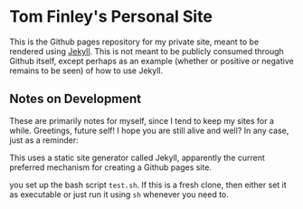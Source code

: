 # Tom Finley's Personal Site

This is the Github pages repository for my private site, meant to be rendered
using [Jekyll](https://jekyllrb.com/). This is not meant to be publicly consumed
through Github itself, except perhaps as an example (whether or positive or
negative remains to be seen) of how to use Jekyll.

## Notes on Development

These are primarily notes for myself, since I tend to keep my sites for a while.
Greetings, future self! I hope you are still alive and well? In any case, just
as a reminder:

This uses a static site generator called Jekyll, apparently the current
preferred mechanism for creating a Github pages site.

you set up the bash script `test.sh`. If this is a fresh clone,
then either set it as executable or just run it using `sh` whenever you need to.
